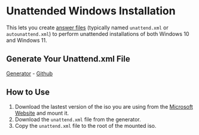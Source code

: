 # Unattended Windows Installation
This lets you create [answer files](https://docs.microsoft.com/en-us/windows-hardware/manufacture/desktop/update-windows-settings-and-scripts-create-your-own-answer-file-sxs) (typically named `unattend.xml` or `autounattend.xml`) to perform unattended installations of both Windows 10 and Windows 11.

## Generate Your Unattend.xml File

[Generator](https://schneegans.de/windows/unattend-generator/) - [Github](https://github.com/cschneegans/unattend-generator/)

## How to Use

1. Download the lastest version of the iso you are using from the [Microsoft Website](https://www.microsoft.com/en-us/software-download/windows11) and mount it.
2. Download the `unattend.xml` file from the generator.
3. Copy the `unattend.xml` file to the root of the mounted iso.